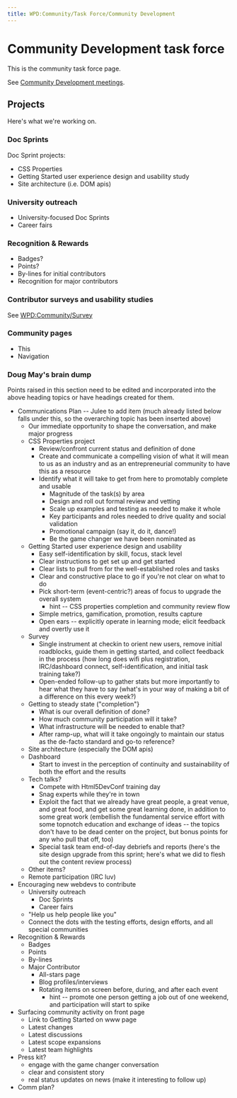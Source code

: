 ```yaml
---
title: WPD:Community/Task Force/Community Development
---
```

<h1><span class="mw-headline" id="Community_Development_task_force">Community Development task force</span></h1>
<p>This is the community task force page.
</p><p>See <a href="/wiki/WPD:Community/Meetings/Community_Development" title="WPD:Community/Meetings/Community Development">Community Development meetings</a>.
</p>
<h2><span class="mw-headline" id="Projects">Projects</span></h2>
<p>Here's what we're working on.
</p>
<h3><span class="mw-headline" id="Doc_Sprints">Doc Sprints</span></h3>
<p>Doc Sprint projects:
</p>
<ul><li> CSS Properties</li>
<li> Getting Started user experience design and usability study</li>
<li> Site architecture (i.e. DOM apis)</li></ul>
<h3><span class="mw-headline" id="University_outreach">University outreach</span></h3>
<ul><li> University-focused Doc Sprints</li>
<li> Career fairs</li></ul>
<h3><span class="mw-headline" id="Recognition_.26_Rewards">Recognition &amp; Rewards</span></h3>
<ul><li> Badges?</li>
<li> Points?</li>
<li> By-lines for initial contributors</li>
<li> Recognition for major contributors</li></ul>
<h3><span class="mw-headline" id="Contributor_surveys_and_usability_studies">Contributor surveys and usability studies</span></h3>
<p>See <a href="/wiki/WPD:Community/Survey" title="WPD:Community/Survey">WPD:Community/Survey</a>
</p>
<h3><span class="mw-headline" id="Community_pages">Community pages</span></h3>
<ul><li> This</li>
<li> Navigation</li></ul>
<h3><span class="mw-headline" id="Doug_May.27s_brain_dump">Doug May's brain dump</span></h3>
<p>Points raised in this section need to be edited and incorporated into the above heading topics or have headings created for them.
</p>
<ul><li> Communications Plan -- Julee to add item (much already listed below falls under this, so the overarching topic has been inserted above)
<ul><li> Our immediate opportunity to shape the conversation, and make major progress</li>
<li> CSS Properties project
<ul><li> Review/confront current status and definition of done</li>
<li> Create and communicate a compelling vision of what it will mean to us as an industry and as an entrepreneurial community to have this as a resource</li>
<li> Identify what it will take to get from here to promotably complete and usable
<ul><li> Magnitude of the task(s) by area</li>
<li> Design and roll out formal review and vetting</li>
<li> Scale up examples and testing as needed to make it whole</li>
<li> Key participants and roles needed to drive quality and social validation</li>
<li> Promotional campaign (say it, do it, dance!)</li>
<li> Be the game changer we have been nominated as</li></ul></li></ul></li>
<li> Getting Started user experience design and usability
<ul><li> Easy self-identification by skill, focus, stack level</li>
<li> Clear instructions to get set up and get started</li>
<li> Clear lists to pull from for the well-established roles and tasks</li>
<li> Clear and constructive place to go if you're not clear on what to do</li>
<li> Pick short-term (event-centric?) areas of focus to upgrade the overall system
<ul><li> hint -- CSS properties completion and community review flow</li></ul></li>
<li> Simple metrics, gamification, promotion, results capture</li>
<li> Open ears -- explicitly operate in learning mode; elicit feedback and overtly use it</li></ul></li>
<li> Survey
<ul><li> Single instrument at checkin to orient new users, remove initial roadblocks, guide them in getting started, and collect feedback in the process (how long does wifi plus registration, IRC/dashboard connect, self-identification, and initial task training take?)</li>
<li> Open-ended follow-up to gather stats but more importantly to hear what they have to say (what's in your way of making a bit of a difference on this every week?)</li></ul></li>
<li> Getting to steady state ("completion"}
<ul><li> What is our overall definition of done?</li>
<li> How much community participation will it take?</li>
<li> What infrastructure will be needed to enable that?</li>
<li> After ramp-up, what will it take ongoingly to maintain our status as the de-facto standard and go-to reference?</li></ul></li>
<li> Site architecture (especially the DOM apis)</li>
<li> Dashboard
<ul><li> Start to invest in the perception of continuity and sustainability of both the effort and the results</li></ul></li>
<li> Tech talks?
<ul><li> Compete with Html5DevConf training day</li>
<li> Snag experts while they're in town</li>
<li> Exploit the fact that we already have great people, a great venue, and great food, and get some great learning done, in addition to some great work (embellish the fundamental service effort with some topnotch education and exchange of ideas -- the topics don't have to be dead center on the project, but bonus points for any who pull that off, too)</li>
<li> Special task team end-of-day debriefs and reports (here's the site design upgrade from this sprint; here's what we did to flesh out the content review process)</li></ul></li>
<li> Other items?</li>
<li> Remote participation (IRC luv)</li></ul></li>
<li> Encouraging new webdevs to contribute
<ul><li> University outreach
<ul><li> Doc Sprints</li>
<li> Career fairs</li></ul></li>
<li> "Help us help people like you"</li>
<li> Connect the dots with the testing efforts, design efforts, and all special communities</li></ul></li>
<li> Recognition &amp; Rewards
<ul><li> Badges</li>
<li> Points</li>
<li> By-lines</li>
<li> Major Contributor 
<ul><li> All-stars page</li>
<li> Blog profiles/interviews </li>
<li> Rotating items on screen before, during, and after each event
<ul><li> hint -- promote one person getting a job out of one weekend, and participation will start to spike</li></ul></li></ul></li></ul></li>
<li> Surfacing community activity on front page
<ul><li> Link to Getting Started on www page</li>
<li> Latest changes</li>
<li> Latest discussions</li>
<li> Latest scope expansions</li>
<li> Latest team highlights</li></ul></li>
<li> Press kit?
<ul><li> engage with the game changer conversation</li>
<li> clear and consistent story</li>
<li> real status updates on news (make it interesting to follow up)</li></ul></li>
<li> Comm plan?</li></ul>

<!-- 
NewPP limit report
CPU time usage: 0.022 seconds
Real time usage: 0.023 seconds
Preprocessor visited node count: 30/1000000
Preprocessor generated node count: 36/1000000
Post‐expand include size: 0/2097152 bytes
Template argument size: 0/2097152 bytes
Highest expansion depth: 2/40
Expensive parser function count: 0/100
-->

<!-- 
Transclusion expansion time report (%,ms,calls,template)
100.00%    0.000      1 - -total
-->

<!-- Saved in parser cache with key wpwiki:pcache:idhash:7872-0!*!0!!*!*!*!esi=1 and timestamp 20150730235319 and revision id 29129
 -->
